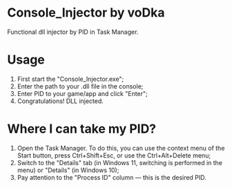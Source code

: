 # Console_Injector by voDka
Functional dll injector by PID in Task Manager.

# Usage
1. First start the "Console_Injector.exe";
2. Enter the path to your .dll file in the console;
3. Enter PID to your game/app and click "Enter";
4. Congratulations! DLL injected.

# Where I can take my PID?
1. Open the Task Manager. To do this, you can use the context menu of the Start button, press Ctrl+Shift+Esc, or use the Ctrl+Alt+Delete menu;
2. Switch to the "Details" tab (in Windows 11, switching is performed in the menu) or "Details" (in Windows 10);
3. Pay attention to the "Process ID" column — this is the desired PID.

